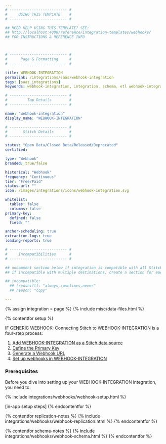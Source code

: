 ```yaml
---
# -------------------------- #
#     USING THIS TEMPLATE    #
# -------------------------- #

## NEED HELP USING THIS TEMPLATE? SEE:
## http://localhost:4000/reference/integration-templates/webhooks/
## FOR INSTRUCTIONS & REFERENCE INFO



# -------------------------- #
#      Page & Formatting     #
# -------------------------- #

title: WEBHOOK-INTEGRATION
permalink: /integrations/saas/webhook-integration
tags: [saas_integrations]
keywords: webhook-integration, integration, schema, etl webhook-integration, webhook-integration etl, webhook-integration schema

# -------------------------- #
#         Tap Details        #
# -------------------------- #

name: "webhook-integration"
display_name: "WEBHOOK-INTEGRATION"

# -------------------------- #
#       Stitch Details       #
# -------------------------- #

status: "Open Beta/Closed Beta/Released/Deprecated"
certified: 

type: "Webhook"
branded: true/false

historical: "Webhook"
frequency: "Continuous"
tier: "Free/Paid"
status-url: ""
icon: /images/integrations/icons/webhook-integration.svg

whitelist:
  tables: false
  columns: false
primary-key:
  defined: false
  field: ""

anchor-scheduling: true
extraction-logs: true
loading-reports: true

# -------------------------- #
#     Incompatibilities      #
# -------------------------- #

## uncomment section below if integration is compatible with all Stitch destinations
## if incompatible with multiple destinations, create a section for each destination

## incompatible:
  ## [redshift]: "always,sometimes,never"
  ## reason: "copy" 

---
```

{% assign integration = page %}
{% include misc/data-files.html %}

{% contentfor setup %}

IF GENERIC WEBHOOK:
Connecting Stitch to WEBHOOK-INTEGRATION is a four-step process:

1. [Add WEBHOOK-INTEGRATION as a Stitch data source](#add-stitch-data-source)
2. [Define the Primary Key](#define-webhook-primary-key)
3. [Generate a Webhook URL](#generate-webhook-url)
4. [Set up webhooks in WEBHOOK-INTEGRATION](#setup-webhooks-in-app)

### Prerequisites
Before you dive into setting up your WEBHOOK-INTEGRATION integration, you need to:

{% include integrations/webhooks/webhook-setup.html %}

[in-app setup steps]
{% endcontentfor %}



{% contentfor replication-notes %}
{% include integrations/webhooks/webhook-replication.html %}
{% endcontentfor %}



{% contentfor schema-notes %}
{% include integrations/webhooks/webhook-schema.html %}
{% endcontentfor %}